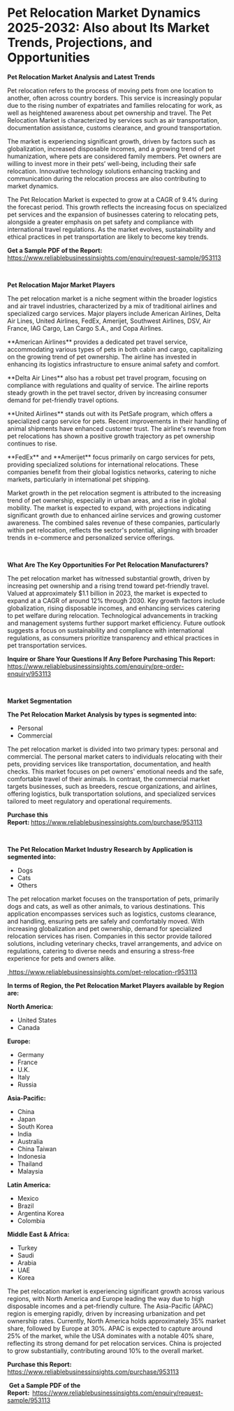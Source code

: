 <p><h1>Pet Relocation Market Dynamics 2025-2032: Also about Its Market Trends, Projections, and Opportunities</h1></p><p><strong>Pet Relocation Market Analysis and Latest Trends</strong></p>
<p><p>Pet relocation refers to the process of moving pets from one location to another, often across country borders. This service is increasingly popular due to the rising number of expatriates and families relocating for work, as well as heightened awareness about pet ownership and travel. The Pet Relocation Market is characterized by services such as air transportation, documentation assistance, customs clearance, and ground transportation.</p><p>The market is experiencing significant growth, driven by factors such as globalization, increased disposable incomes, and a growing trend of pet humanization, where pets are considered family members. Pet owners are willing to invest more in their pets’ well-being, including their safe relocation. Innovative technology solutions enhancing tracking and communication during the relocation process are also contributing to market dynamics.</p><p>The Pet Relocation Market is expected to grow at a CAGR of 9.4% during the forecast period. This growth reflects the increasing focus on specialized pet services and the expansion of businesses catering to relocating pets, alongside a greater emphasis on pet safety and compliance with international travel regulations. As the market evolves, sustainability and ethical practices in pet transportation are likely to become key trends.</p></p>
<p><strong>Get a Sample PDF of the Report:&nbsp;</strong> <a href="https://www.reliablebusinessinsights.com/enquiry/request-sample/953113?utm_campaign=2932&utm_medium=2&utm_source=Github&utm_content=ia&utm_term=17042025&utm_id=pet-relocation">https://www.reliablebusinessinsights.com/enquiry/request-sample/953113</a></p>
<p>&nbsp;</p>
<p><strong>Pet Relocation Major Market Players</strong></p>
<p><p>The pet relocation market is a niche segment within the broader logistics and air travel industries, characterized by a mix of traditional airlines and specialized cargo services. Major players include American Airlines, Delta Air Lines, United Airlines, FedEx, Amerijet, Southwest Airlines, DSV, Air France, IAG Cargo, Lan Cargo S.A., and Copa Airlines.</p><p>**American Airlines** provides a dedicated pet travel service, accommodating various types of pets in both cabin and cargo, capitalizing on the growing trend of pet ownership. The airline has invested in enhancing its logistics infrastructure to ensure animal safety and comfort. </p><p>**Delta Air Lines** also has a robust pet travel program, focusing on compliance with regulations and quality of service. The airline reports steady growth in the pet travel sector, driven by increasing consumer demand for pet-friendly travel options.</p><p>**United Airlines** stands out with its PetSafe program, which offers a specialized cargo service for pets. Recent improvements in their handling of animal shipments have enhanced customer trust. The airline's revenue from pet relocations has shown a positive growth trajectory as pet ownership continues to rise.</p><p>**FedEx** and **Amerijet** focus primarily on cargo services for pets, providing specialized solutions for international relocations. These companies benefit from their global logistics networks, catering to niche markets, particularly in international pet shipping.</p><p>Market growth in the pet relocation segment is attributed to the increasing trend of pet ownership, especially in urban areas, and a rise in global mobility. The market is expected to expand, with projections indicating significant growth due to enhanced airline services and growing customer awareness. The combined sales revenue of these companies, particularly within pet relocation, reflects the sector's potential, aligning with broader trends in e-commerce and personalized service offerings.</p></p>
<p>&nbsp;</p>
<p><strong>What Are The Key Opportunities For Pet Relocation Manufacturers?</strong></p>
<p><p>The pet relocation market has witnessed substantial growth, driven by increasing pet ownership and a rising trend toward pet-friendly travel. Valued at approximately $1.1 billion in 2023, the market is expected to expand at a CAGR of around 12% through 2030. Key growth factors include globalization, rising disposable incomes, and enhancing services catering to pet welfare during relocation. Technological advancements in tracking and management systems further support market efficiency. Future outlook suggests a focus on sustainability and compliance with international regulations, as consumers prioritize transparency and ethical practices in pet transportation services.</p></p>
<p><strong>Inquire or Share Your Questions If Any Before Purchasing This Report:</strong> <a href="https://www.reliablebusinessinsights.com/enquiry/pre-order-enquiry/953113?utm_campaign=2932&utm_medium=2&utm_source=Github&utm_content=ia&utm_term=17042025&utm_id=pet-relocation">https://www.reliablebusinessinsights.com/enquiry/pre-order-enquiry/953113</a></p>
<p>&nbsp;</p>
<p><strong>Market Segmentation</strong></p>
<p><strong>The Pet Relocation Market Analysis by types is segmented into:</strong></p>
<p><ul><li>Personal</li><li>Commercial</li></ul></p>
<p><p>The pet relocation market is divided into two primary types: personal and commercial. The personal market caters to individuals relocating with their pets, providing services like transportation, documentation, and health checks. This market focuses on pet owners' emotional needs and the safe, comfortable travel of their animals. In contrast, the commercial market targets businesses, such as breeders, rescue organizations, and airlines, offering logistics, bulk transportation solutions, and specialized services tailored to meet regulatory and operational requirements.</p></p>
<p><strong>Purchase this Report:&nbsp;</strong><a href="https://www.reliablebusinessinsights.com/purchase/953113?utm_campaign=2932&utm_medium=2&utm_source=Github&utm_content=ia&utm_term=17042025&utm_id=pet-relocation">https://www.reliablebusinessinsights.com/purchase/953113</a></p>
<p>&nbsp;</p>
<p><strong>The Pet Relocation Market Industry Research by Application is segmented into:</strong></p>
<p><ul><li>Dogs</li><li>Cats</li><li>Others</li></ul></p>
<p><p>The pet relocation market focuses on the transportation of pets, primarily dogs and cats, as well as other animals, to various destinations. This application encompasses services such as logistics, customs clearance, and handling, ensuring pets are safely and comfortably moved. With increasing globalization and pet ownership, demand for specialized relocation services has risen. Companies in this sector provide tailored solutions, including veterinary checks, travel arrangements, and advice on regulations, catering to diverse needs and ensuring a stress-free experience for pets and owners alike.</p></p>
<p><a href="https://www.reliablebusinessinsights.com/pet-relocation-r953113?utm_campaign=2932&utm_medium=2&utm_source=Github&utm_content=ia&utm_term=17042025&utm_id=pet-relocation">&nbsp;https://www.reliablebusinessinsights.com/pet-relocation-r953113</a></p>
<p><strong>In terms of Region, the Pet Relocation Market Players available by Region are:</strong></p>
<p>
    <p> <strong> North America: </strong>
        <ul>
            <li>United States</li>
            <li>Canada</li>
        </ul>
        </p> 
    <p> <strong> Europe: </strong>
        <ul>
            <li>Germany</li>
            <li>France</li>
            <li>U.K.</li>
            <li>Italy</li>
            <li>Russia</li>
        </ul>
        </p> 
    <p> <strong> Asia-Pacific: </strong>
        <ul>
            <li>China</li>
            <li>Japan</li>
            <li>South Korea</li>
            <li>India</li>
            <li>Australia</li>
            <li>China Taiwan</li>
            <li>Indonesia</li>
            <li>Thailand</li>
            <li>Malaysia</li>
        </ul>
        </p> 
    <p> <strong> Latin America: </strong>
        <ul>
            <li>Mexico</li>
            <li>Brazil</li>
            <li>Argentina Korea</li>
            <li>Colombia</li>
        </ul>
        </p> 
    <p> <strong> Middle East & Africa: </strong>
        <ul>
            <li>Turkey</li>
            <li>Saudi</li>
            <li>Arabia</li>
            <li>UAE</li>
            <li>Korea</li>
        </ul>
    </p>
    </p>
<p><p>The pet relocation market is experiencing significant growth across various regions, with North America and Europe leading the way due to high disposable incomes and a pet-friendly culture. The Asia-Pacific (APAC) region is emerging rapidly, driven by increasing urbanization and pet ownership rates. Currently, North America holds approximately 35% market share, followed by Europe at 30%. APAC is expected to capture around 25% of the market, while the USA dominates with a notable 40% share, reflecting its strong demand for pet relocation services. China is projected to grow substantially, contributing around 10% to the overall market.</p></p>
<p><strong>Purchase this Report: </strong><a href="https://www.reliablebusinessinsights.com/purchase/953113?utm_campaign=2932&utm_medium=2&utm_source=Github&utm_content=ia&utm_term=17042025&utm_id=pet-relocation">https://www.reliablebusinessinsights.com/purchase/953113</a></p>
<p>&nbsp;<strong>Get a Sample PDF of the Report:&nbsp;&nbsp;</strong><a href="https://www.reliablebusinessinsights.com/enquiry/request-sample/953113?utm_campaign=2932&utm_medium=2&utm_source=Github&utm_content=ia&utm_term=17042025&utm_id=pet-relocation">https://www.reliablebusinessinsights.com/enquiry/request-sample/953113</a></p>
<p><strong></strong></p>
<p><p></p><p></p><p></p></p>